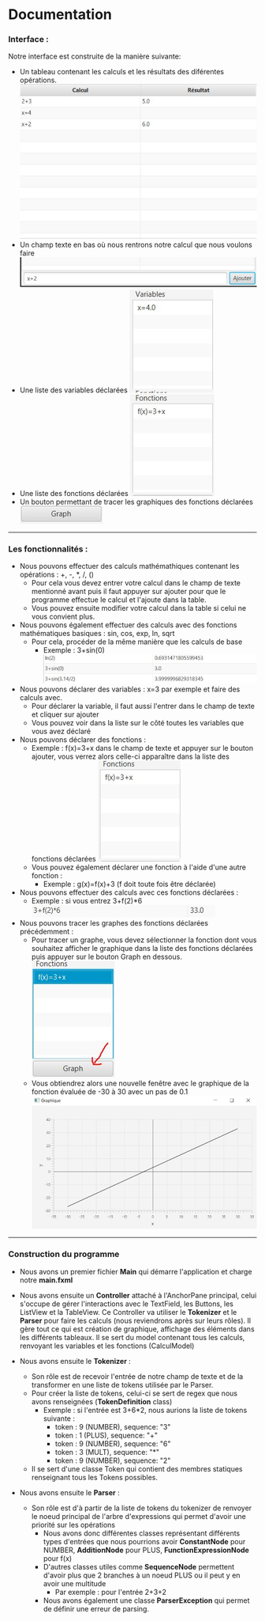 # Documentation

### Interface :
Notre interface est construite de la manière suivante:
- Un tableau contenant les calculs et les résultats des diférentes opérations.
  ![Tableau des calculs](/images/table.JPG)
- Un champ texte en bas où nous rentrons notre calcul que nous voulons faire
  ![Champ de texte](/images/textfield.JPG)
- Une liste des variables déclarées 
  ![Liste des variables déclarées](/images/variables.JPG)
- Une liste des fonctions déclarées
  ![Liste des fonctions déclarées](/images/fonctions.JPG)
- Un bouton permettant de tracer les graphiques des fonctions déclarées
  ![Bouton graph](/images/boutongraph.JPG)
  
---

### Les fonctionnalités :
- Nous pouvons effectuer des calculs mathémathiques contenant les opérations : +, -, *, /, ()
    - Pour cela vous devez entrer votre calcul dans le champ de texte mentionné avant puis il faut appuyer sur ajouter pour que le programme effectue le calcul et l'ajoute dans la table.
    - Vous pouvez ensuite modifier votre calcul dans la table si celui ne vous convient plus.
- Nous pouvons également effectuer des calculs avec des fonctions mathématiques basiques : sin, cos, exp, ln, sqrt
    - Pour cela, procéder de la même manière que les calculs de base
        - Exemple : 3+sin(0)
        ![Fonctions mathématiques](/images/mathfunctions.JPG)
- Nous pouvons déclarer des variables : x=3 par exemple et faire des calculs avec.
    - Pour déclarer la variable, il faut aussi l'entrer dans le champ de texte et cliquer sur ajouter
    - Vous pouvez voir dans la liste sur le côté toutes les variables que vous avez déclaré
- Nous pouvons déclarer des fonctions :
    - Exemple : f(x)=3+x dans le champ de texte et appuyer sur le bouton ajouter, vous verrez alors celle-ci apparaître dans la liste des fonctions déclarées
      ![Fonction déclarée](/images/fonctiondeclaree.JPG)
    - Vous pouvez également déclarer une fonction à l'aide d'une autre fonction :
        - Exemple : g(x)=f(x)+3 (f doit toute fois être déclarée)
- Nous pouvons effectuer des calculs avec ces fonctions déclarées :
    - Exemple : si vous entrez 3+f(2)*6
    ![Fonction utilisée dans le calcul](/images/feval.JPG)
- Nous pouvons tracer les graphes des fonctions déclarées précédemment :
    - Pour tracer un graphe, vous devez sélectionner la fonction dont vous souhaitez afficher le graphique dans la liste des fonctions déclarées puis appuyer sur le bouton Graph en dessous.
    ![Affichage graphique](/images/graphfunction.JPG)
    - Vous obtiendrez alors une nouvelle fenêtre avec le graphique de la fonction évaluée de -30 à 30 avec un pas de 0.1
    ![Graphique f(x)=3+x](/images/graph3+x.JPG)

---

### Construction du programme

- Nous avons un premier fichier **Main** qui démarre l'application et charge notre **main.fxml**

- Nous avons ensuite un **Controller** attaché à l'AnchorPane principal, celui s'occupe de gérer l'interactions avec le TextField, les Buttons, les ListView et la TableView.
Ce Controller va utiliser le **Tokenizer** et le **Parser** pour faire les calculs (nous reviendrons après sur leurs rôles).
Il gère tout ce qui est création de graphique, affichage des éléments dans les différents tableaux.
Il se sert du model contenant tous les calculs, renvoyant les variables et les fonctions (CalculModel)

- Nous avons ensuite le **Tokenizer** :
    - Son rôle est de recevoir l'entrée de notre champ de texte et de la transformer en une liste de tokens utilisée par le Parser.
    - Pour créer la liste de tokens, celui-ci se sert de regex que nous avons renseignées (**TokenDefinition** class)
        - Exemple : si l'entrée est 3+6*2, nous aurions la liste de tokens suivante :
            - token : 9 (NUMBER), sequence: "3"
            - token : 1 (PLUS), sequence: "+"
            - token : 9 (NUMBER), sequence: "6"
            - token : 3 (MULT), sequence: "*"
            - token : 9 (NUMBER), sequence: "2"
    - Il se sert d'une classe Token qui contient des membres statiques renseignant tous les Tokens possibles.
    
- Nous avons ensuite le **Parser** :
    - Son rôle est d'à partir de la liste de tokens du tokenizer de renvoyer le noeud principal de l'arbre d'expressions qui permet d'avoir une priorité sur les opérations
        - Nous avons donc différentes classes représentant différents types d'entrées que nous pourrions avoir **ConstantNode** pour NUMBER, **AdditionNode** pour PLUS, **FunctionExpressionNode** pour f(x)
        - D'autres classes utiles comme **SequenceNode** permettent d'avoir plus que 2 branches à un noeud PLUS ou il peut y en avoir une multitude
            - Par exemple : pour l'entrée 2+3+2
        - Nous avons également une classe **ParserException** qui permet de définir une erreur de parsing. 
